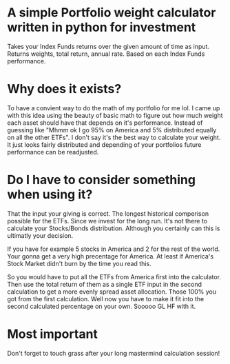 # A simple Portfolio weight calculator written in python for investment
Takes your Index Funds returns over the given amount of time as input.
Returns weights, total return, annual rate.
Based on each Index Funds performance.

# Why does it exists?
To have a convient way to do the math of my portfolio for me lol.
I came up with this idea using the beauty of basic math to figure out how much weight each asset should have that depends on it's performance.
Instead of guessing like "Mhmm ok I go 95% on America and 5% distributed equally on all the other ETFs".
I don't say it's the best way to calculate your weight.
It just looks fairly distributed and depending of your portfolios future performance can be readjusted.

# Do I have to consider something when using it?
That the input your giving is correct.
The longest historical comperison possible for the ETFs. Since we invest for the long run.
It's not there to calculate your Stocks/Bonds distribution. Although you certainly can this is ultimatly your decision.

If you have for example 5 stocks in America and 2 for the rest of the world.
Your gonna get a very high precentage for America. At least if America's Stock Market didn't burn by the time you read this.

So you would have to put all the ETFs from America first into the calculator.
Then use the total return of them as a single ETF input in the second calculation to get a more evenly spread asset allocation.
Those 100% you got from the first calculation. Well now you have to make it fit into the second calculated percentage on your own.
Sooooo GL HF with it.

# Most important
Don't forget to touch grass after your long mastermind calculation session!
